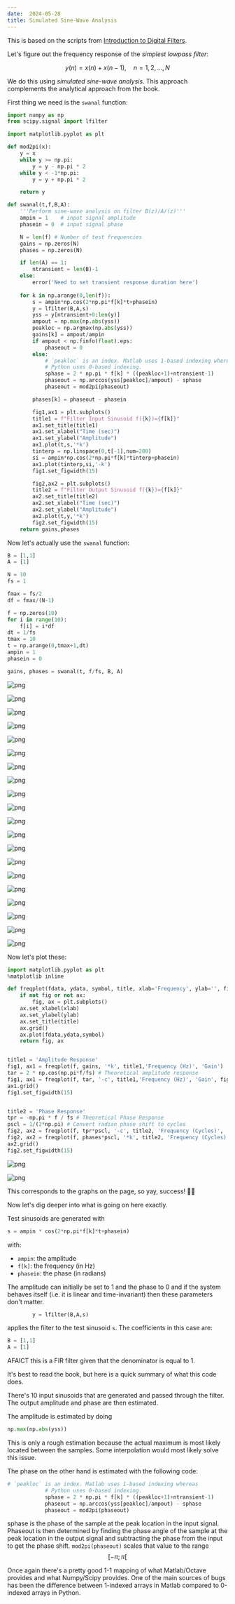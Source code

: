 ```yaml
---
date:  2024-05-28
title: Simulated Sine-Wave Analysis
---
```


This is based on the scripts from [Introduction to Digital Filters](https://ccrma.stanford.edu/~jos/filters/).

Let's figure out the frequency response of the *simplest lowpass filter*:

$$
y(n) = x(n) + x(n-1),\quad n=1,2,...,N
$$

We do this using *simulated sine-wave analysis*. This approach complements the analytical approach from the book.

<!--more-->

First thing we need is the `swanal` function:


```python
import numpy as np
from scipy.signal import lfilter

import matplotlib.pyplot as plt

def mod2pi(x):
    y = x
    while y >= np.pi:
        y = y - np.pi * 2
    while y < -1*np.pi:
        y = y + np.pi * 2

    return y

def swanal(t,f,B,A):
    '''Perform sine-wave analysis on filter B(z)/A/(z)'''
    ampin = 1    # input signal amplitude
    phasein = 0  # input signal phase

    N = len(f) # Number of test frequencies
    gains = np.zeros(N)
    phases = np.zeros(N)

    if len(A) == 1:
        ntransient = len(B)-1
    else:
        error('Need to set transient response duration here')
  
    for k in np.arange(0,len(f)):
        s = ampin*np.cos(2*np.pi*f[k]*t+phasein)
        y = lfilter(B,A,s)
        yss = y[ntransient+0:len(y)]
        ampout = np.max(np.abs(yss))
        peakloc = np.argmax(np.abs(yss))
        gains[k] = ampout/ampin
        if ampout < np.finfo(float).eps:
            phaseout = 0
        else:
            # `peakloc` is an index. Matlab uses 1-based indexing whereas 
            # Python uses 0-based indexing. 
            sphase = 2 * np.pi * f[k] * ((peakloc+1)+ntransient-1)
            phaseout = np.arccos(yss[peakloc]/ampout) - sphase
            phaseout = mod2pi(phaseout)

        phases[k] = phaseout - phasein

        fig1,ax1 = plt.subplots()
        title1 = f"Filter Input Sinusoid f({k})={f[k]}"
        ax1.set_title(title1)
        ax1.set_xlabel("Time (sec)")
        ax1.set_ylabel("Amplitude")
        ax1.plot(t,s,'*k')
        tinterp = np.linspace(0,t[-1],num=200)
        si = ampin*np.cos(2*np.pi*f[k]*tinterp+phasein)
        ax1.plot(tinterp,si,'-k')
        fig1.set_figwidth(15)

        fig2,ax2 = plt.subplots()
        title2 = f"Filter Output Sinusoid f({k})={f[k]}"
        ax2.set_title(title2)
        ax2.set_xlabel("Time (sec)")
        ax2.set_ylabel("Amplitude")
        ax2.plot(t,y,'*k')
        fig2.set_figwidth(15)
    return gains,phases
```

Now let's actually use the `swanal` function:


```python
B = [1,1]
A = [1]

N = 10
fs = 1

fmax = fs/2
df = fmax/(N-1)

f = np.zeros(10)
for i in range(10):
    f[i] = i*df
dt = 1/fs
tmax = 10
t = np.arange(0,tmax+1,dt)
ampin = 1
phasein = 0

gains, phases = swanal(t, f/fs, B, A)
```


    
![png](/output_3_0.png)
    



    
![png](/output_3_1.png)
    



    
![png](/output_3_2.png)
    



    
![png](/output_3_3.png)
    



    
![png](/output_3_4.png)
    



    
![png](/output_3_5.png)
    



    
![png](/output_3_6.png)
    



    
![png](/output_3_7.png)
    



    
![png](/output_3_8.png)
    



    
![png](/output_3_9.png)
    



    
![png](/output_3_10.png)
    



    
![png](/output_3_11.png)
    



    
![png](/output_3_12.png)
    



    
![png](/output_3_13.png)
    



    
![png](/output_3_14.png)
    



    
![png](/output_3_15.png)
    



    
![png](/output_3_16.png)
    



    
![png](/output_3_17.png)
    



    
![png](/output_3_18.png)
    



    
![png](/output_3_19.png)
    


Now let's plot these:


```python
import matplotlib.pyplot as plt
%matplotlib inline

def freqplot(fdata, ydata, symbol, title, xlab='Frequency', ylab='', fig=None, ax=None):
    if not fig or not ax:
        fig, ax = plt.subplots()
    ax.set_xlabel(xlab)
    ax.set_ylabel(ylab)
    ax.set_title(title)
    ax.grid()
    ax.plot(fdata,ydata,symbol)
    return fig, ax


title1 = 'Amplitude Response'
fig1, ax1 = freqplot(f, gains, '*k', title1,'Frequency (Hz)', 'Gain')
tar = 2 * np.cos(np.pi*f/fs) # Theoretical amplitude response
fig1, ax1 = freqplot(f, tar, '-c', title1,'Frequency (Hz)', 'Gain', fig1, ax1)
ax1.grid()
fig1.set_figwidth(15)


title2 = 'Phase Response'
tpr = -np.pi * f / fs # Theoretical Phase Response
pscl = 1/(2*np.pi) # Convert radian phase shift to cycles
fig2, ax2 = freqplot(f, tpr*pscl, '-c', title2, 'Frequency (Cycles)', 'Phase Shift (cycles)')
fig2, ax2 = freqplot(f, phases*pscl, '*k', title2, 'Frequency (Cycles)', 'Phase Shift (cycles)', fig2, ax2)
ax2.grid()
fig2.set_figwidth(15)
```



![png](/output_5_0.png)





![png](/output_5_1.png)



This corresponds to the graphs on the page, so yay, success! 🍾🥂

Now let's dig deeper into what is going on here exactly.

Test sinusoids are generated with

```python
s = ampin * cos(2*np.pi*f[k]*t+phasein)
```

with:
 - `ampin`: the amplitude
 - `f[k]`: the frequency (in Hz)
 - `phasein`: the phase (in radians)

The amplitude can initially be set to 1 and the phase to 0 and if the system behaves itself (i.e. it is linear and time-invariant) then these parameters don't matter.

```python
        y = lfilter(B,A,s)
```
applies the filter to the test sinusoid `s`. The coefficients in this case are:

```python
B = [1,1]
A = [1]
```

AFAICT this is a FIR filter given that the denominator is equal to 1.

It's best to read the book, but here is a quick summary of what this code does.

There's 10 input sinusoids that are generated and passed through the filter. The output amplitude and phase are then estimated.

The amplitude is estimated by doing

```python
np.max(np.abs(yss))
```

This is only a rough estimation because the actual maximum is most likely located between the samples. Some interpolation would most likely solve this issue.

The phase on the other hand is estimated with the following code:

```python
# `peakloc` is an index. Matlab uses 1-based indexing whereas 
            # Python uses 0-based indexing. 
            sphase = 2 * np.pi * f[k] * ((peakloc+1)+ntransient-1)
            phaseout = np.arccos(yss[peakloc]/ampout) - sphase
            phaseout = mod2pi(phaseout)
```

sphase is the phase of the sample at the peak location in the input signal.
Phaseout is then determined by finding the phase angle of the sample at the peak
location in the output signal and subtracting the phase from the input to get
the phase shift. `mod2pi(phaseout)` scales that value to the range $$ [-\pi;\pi[ $$

Once again there's a pretty good 1-1 mapping of what Matlab/Octave provides and
what Numpy/Scipy provides. One of the main sources of bugs has been the
difference between 1-indexed arrays in Matlab compared to 0-indexed arrays in
Python.
